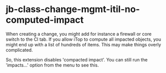 # jb-class-change-mgmt-itil-no-computed-impact
When creating a change, you might add for instance a firewall or core switch to the CI tab. If you allow iTop to compute all impacted objects, you might end up with a list of hundreds of items. This may make things overly complicated.

So, this extension disables 'compacted impact'. You can still run the 'impacts...' option from the menu to see this.
